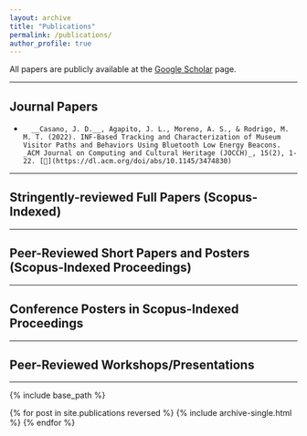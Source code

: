 ```yaml
---
layout: archive
title: "Publications"
permalink: /publications/
author_profile: true
---
```


All papers are publicly available at the [Google Scholar](https://scholar.google.com/citations?user=79YLkoYAAAAJ&hl=en) page.

---

## Journal Papers

*       __Casano, J. D.__, Agapito, J. L., Moreno, A. S., & Rodrigo, M. M. T. (2022). INF-Based Tracking and Characterization of Museum Visitor Paths and Behaviors Using Bluetooth Low Energy Beacons. _ACM Journal on Computing and Cultural Heritage (JOCCH)_, 15(2), 1-22. [📝](https://dl.acm.org/doi/abs/10.1145/3474830)

---

## Stringently-reviewed Full Papers (Scopus-Indexed)



---

## Peer-Reviewed Short Papers and Posters (Scopus-Indexed Proceedings)

---

## Conference Posters in Scopus-Indexed Proceedings 

---

## Peer-Reviewed Workshops/Presentations

---

{% include base_path %}

{% for post in site.publications reversed %}
  {% include archive-single.html %}
{% endfor %}
